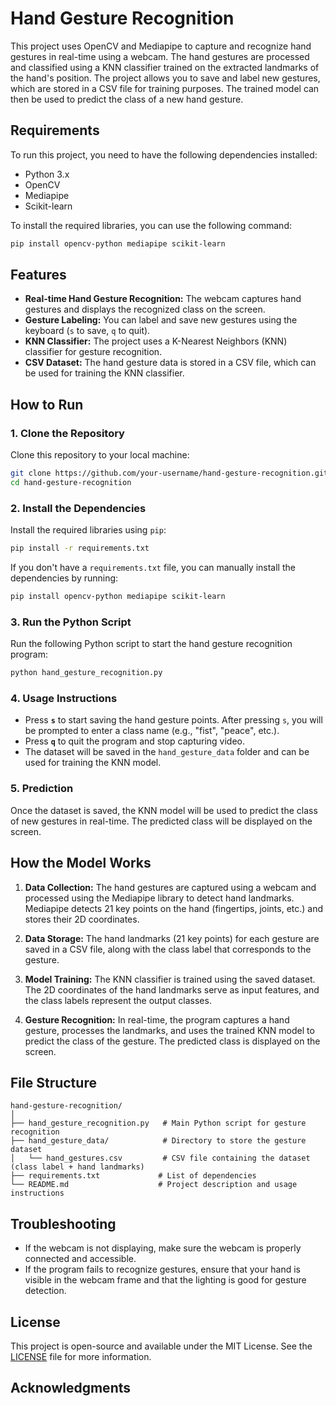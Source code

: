 
# Hand Gesture Recognition

This project uses OpenCV and Mediapipe to capture and recognize hand gestures in real-time using a webcam. The hand gestures are processed and classified using a KNN classifier trained on the extracted landmarks of the hand's position. The project allows you to save and label new gestures, which are stored in a CSV file for training purposes. The trained model can then be used to predict the class of a new hand gesture.

## Requirements

To run this project, you need to have the following dependencies installed:

- Python 3.x
- OpenCV
- Mediapipe
- Scikit-learn

To install the required libraries, you can use the following command:

```bash
pip install opencv-python mediapipe scikit-learn
```

## Features

- **Real-time Hand Gesture Recognition:** The webcam captures hand gestures and displays the recognized class on the screen.
- **Gesture Labeling:** You can label and save new gestures using the keyboard (`s` to save, `q` to quit).
- **KNN Classifier:** The project uses a K-Nearest Neighbors (KNN) classifier for gesture recognition.
- **CSV Dataset:** The hand gesture data is stored in a CSV file, which can be used for training the KNN classifier.

## How to Run

### 1. Clone the Repository

Clone this repository to your local machine:

```bash
git clone https://github.com/your-username/hand-gesture-recognition.git
cd hand-gesture-recognition
```

### 2. Install the Dependencies

Install the required libraries using `pip`:

```bash
pip install -r requirements.txt
```

If you don't have a `requirements.txt` file, you can manually install the dependencies by running:

```bash
pip install opencv-python mediapipe scikit-learn
```

### 3. Run the Python Script

Run the following Python script to start the hand gesture recognition program:

```bash
python hand_gesture_recognition.py
```

### 4. Usage Instructions

- Press **`s`** to start saving the hand gesture points. After pressing `s`, you will be prompted to enter a class name (e.g., "fist", "peace", etc.).
- Press **`q`** to quit the program and stop capturing video.
- The dataset will be saved in the `hand_gesture_data` folder and can be used for training the KNN model.

### 5. Prediction

Once the dataset is saved, the KNN model will be used to predict the class of new gestures in real-time. The predicted class will be displayed on the screen.

## How the Model Works

1. **Data Collection:** The hand gestures are captured using a webcam and processed using the Mediapipe library to detect hand landmarks. Mediapipe detects 21 key points on the hand (fingertips, joints, etc.) and stores their 2D coordinates.
   
2. **Data Storage:** The hand landmarks (21 key points) for each gesture are saved in a CSV file, along with the class label that corresponds to the gesture.

3. **Model Training:** The KNN classifier is trained using the saved dataset. The 2D coordinates of the hand landmarks serve as input features, and the class labels represent the output classes.

4. **Gesture Recognition:** In real-time, the program captures a hand gesture, processes the landmarks, and uses the trained KNN model to predict the class of the gesture. The predicted class is displayed on the screen.

## File Structure

```
hand-gesture-recognition/
│
├── hand_gesture_recognition.py   # Main Python script for gesture recognition
├── hand_gesture_data/            # Directory to store the gesture dataset
│   └── hand_gestures.csv         # CSV file containing the dataset (class label + hand landmarks)
├── requirements.txt             # List of dependencies
└── README.md                    # Project description and usage instructions
```

## Troubleshooting

- If the webcam is not displaying, make sure the webcam is properly connected and accessible.
- If the program fails to recognize gestures, ensure that your hand is visible in the webcam frame and that the lighting is good for gesture detection.

## License

This project is open-source and available under the MIT License. See the [LICENSE](LICENSE) file for more information.

## Acknowledgments

